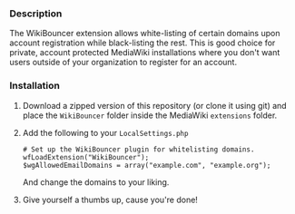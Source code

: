 ### Description
The WikiBouncer extension allows white-listing of certain domains upon account registration while black-listing the rest. This is good choice for private, account protected MediaWiki installations where you don't want users outside of your organization to register for an account.

### Installation
1. Download a zipped version of this repository (or clone it using git) and place the `WikiBouncer` folder inside the MediaWiki `extensions` folder.

2. Add the following to your `LocalSettings.php`
    ```
    # Set up the WikiBouncer plugin for whitelisting domains.
    wfLoadExtension("WikiBouncer");
    $wgAllowedEmailDomains = array("example.com", "example.org");
    ```
    And change the domains to your liking.

3. Give yourself a thumbs up, cause you're done!
